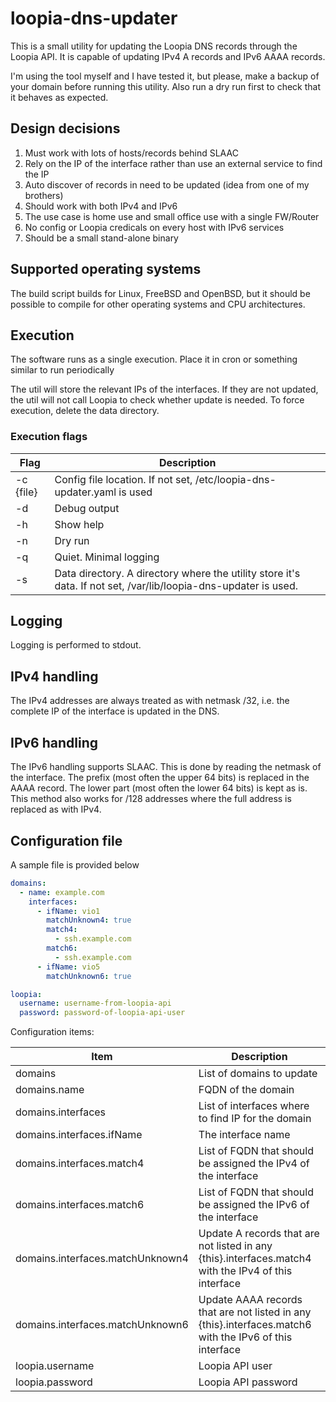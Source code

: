 # loopia-dns-updater

This is a small utility for updating the Loopia DNS records through
the Loopia API. It is capable of updating IPv4 A records and IPv6
AAAA records.

I'm using the tool myself and I have tested it, but please, make a backup of your
domain before running this utility. Also run a dry run first to check
that it behaves as expected.

## Design decisions

1. Must work with lots of hosts/records behind SLAAC
2. Rely on the IP of the interface rather than use an
   external service to find the IP
3. Auto discover of records in need to be updated
   (idea from one of my brothers)
4. Should work with both IPv4 and IPv6
5. The use case is home use and small office use with a single FW/Router
6. No config or Loopia credicals on every host with IPv6 services
7. Should be a small stand-alone binary

## Supported operating systems

The build script builds for Linux, FreeBSD and OpenBSD, but it should be
possible to compile for other operating systems and CPU architectures.

## Execution

The software runs as a single execution. Place it in cron or something similar
to run periodically

The util will store the relevant IPs of the interfaces. If they are not updated,
the util will not call Loopia to check whether update is needed. To force
execution, delete the data directory.

### Execution flags

| Flag      | Description                                                                                                     |
|-----------|-----------------------------------------------------------------------------------------------------------------|
| -c {file} | Config file location. If not set, /etc/loopia-dns-updater.yaml is used                                          |
| -d        | Debug output                                                                                                    |
| -h        | Show help                                                                                                       |
| -n        | Dry run                                                                                                         |
| -q        | Quiet. Minimal logging                                                                                          |
| -s        | Data directory. A directory where the utility store it's data. If not set, /var/lib/loopia-dns-updater is used. |

## Logging

Logging is performed to stdout.

## IPv4 handling

The IPv4 addresses are always treated as with netmask /32, i.e.
the complete IP of the interface is updated in the DNS.

## IPv6 handling

The IPv6 handling supports SLAAC. This is done by reading the netmask of
the interface. The prefix (most often the upper 64 bits) is replaced
in the AAAA record. The lower part (most often the lower 64 bits) is kept
as is. This method also works for /128 addresses where the full address
is replaced as with IPv4.

## Configuration file

A sample file is provided below

```yaml
domains:
  - name: example.com
    interfaces:
      - ifName: vio1
        matchUnknown4: true
        match4:
          - ssh.example.com
        match6:
          - ssh.example.com
      - ifName: vio5
        matchUnknown6: true

loopia:
  username: username-from-loopia-api
  password: password-of-loopia-api-user
```

Configuration items:

| Item                             | Description                                                                                             |
|----------------------------------|---------------------------------------------------------------------------------------------------------|
| domains                          | List of domains to update                                                                               |
| domains.name                     | FQDN of the domain                                                                                      |
| domains.interfaces               | List of interfaces where to find IP for the domain                                                      |
| domains.interfaces.ifName        | The interface name                                                                                      |
| domains.interfaces.match4        | List of FQDN that should be assigned the IPv4 of the interface                                          |
| domains.interfaces.match6        | List of FQDN that should be assigned the IPv6 of the interface                                          |
| domains.interfaces.matchUnknown4 | Update A records that are not listed in any {this}.interfaces.match4 with the IPv4 of this interface    |
| domains.interfaces.matchUnknown6 | Update AAAA records that are not listed in any {this}.interfaces.match6 with the IPv6 of this interface |
| loopia.username                  | Loopia API user                                                                                         |
| loopia.password                  | Loopia API password                                                                                     |
